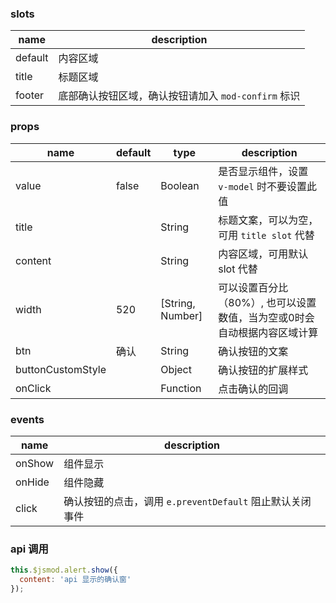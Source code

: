### slots
| name        | description |
| ----------- |-------------|
| default     | 内容区域 |
| title     |  标题区域    |
| footer     |  底部确认按钮区域，确认按钮请加入 `mod-confirm` 标识  |

### props
| name        | default     |   type      | description |
| ----------- |-------------|-------------|-------------|
| value       | false       |    Boolean  |  是否显示组件，设置 `v-model` 时不要设置此值 |
| title       |             |    String   |  标题文案，可以为空，可用 `title slot` 代替 |
| content     |             |    String   |  内容区域，可用默认 slot 代替 |
| width       |   520       |    [String, Number]   |  可以设置百分比（80%）, 也可以设置数值，当为空或0时会自动根据内容区域计算|
| btn         |   确认       |    String   | 确认按钮的文案 |
| buttonCustomStyle  |      |    Object   | 确认按钮的扩展样式 |
| onClick       |           |    Function |  点击确认的回调 |

### events

| name        | description |
| ----------- |-------------|
| onShow      |  组件显示    |
| onHide      |  组件隐藏    |
| click       |  确认按钮的点击，调用 `e.preventDefault` 阻止默认关闭事件 |

### api 调用

```javascript
this.$jsmod.alert.show({
  content: 'api 显示的确认窗'
});
```

